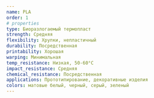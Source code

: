 ```yaml
---
name: PLA
order: 1
# properties
type: Биоразлогаемый термопласт
strength: Средняя
flexibility: Хрупки, непластичный
durability: Посредственная
printability: Хорошая
warping: Минимальная
temp_resistance: Низкая, 50-60°С
impact_resistance: Средняя
chemical_resistance: Посредственная
applications: Прототипирование, декоративные изделия
colors: матовые белый, черный, серый, зеленый
---
```

